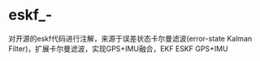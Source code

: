 # eskf_-
对开源的eskf代码进行注解，来源于误差状态卡尔曼滤波(error-state Kalman Filter)，扩展卡尔曼滤波，实现GPS+IMU融合，EKF ESKF GPS+IMU
